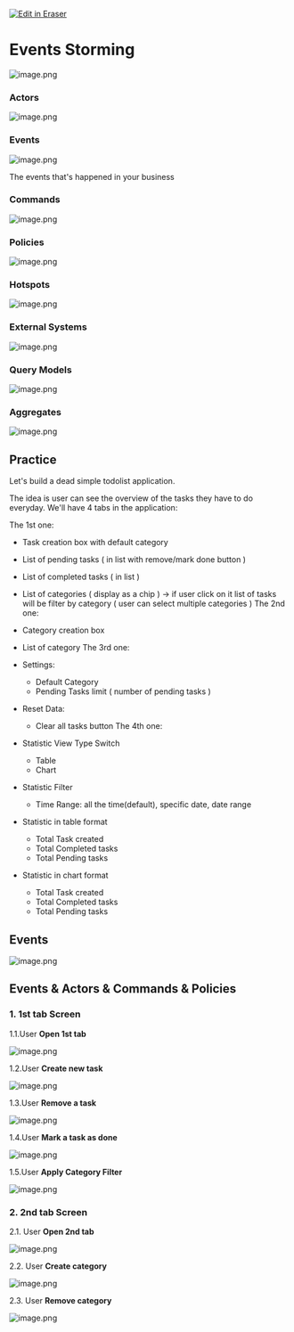<p><a target="_blank" href="https://app.eraser.io/workspace/VHoEELSGFVNGy5pgxreO" id="edit-in-eraser-github-link"><img alt="Edit in Eraser" src="https://firebasestorage.googleapis.com/v0/b/second-petal-295822.appspot.com/o/images%2Fgithub%2FOpen%20in%20Eraser.svg?alt=media&amp;token=968381c8-a7e7-472a-8ed6-4a6626da5501"></a></p>

# Events Storming
![image.png](/.eraser/VHoEELSGFVNGy5pgxreO___xqWYKd9ntEePv6FaUQV5R3VPmYW2___I49E8Fz5-dAMKC3YhRCCS.png "image.png")



### Actors


![image.png](/.eraser/VHoEELSGFVNGy5pgxreO___xqWYKd9ntEePv6FaUQV5R3VPmYW2___CHDSmemP_okSiwrIMxF1x.png "image.png")

### Events
![image.png](/.eraser/VHoEELSGFVNGy5pgxreO___xqWYKd9ntEePv6FaUQV5R3VPmYW2___mdCXVWcodldRmCaRBo1wf.png "image.png")

The events that's happened in your business



### Commands
![image.png](/.eraser/VHoEELSGFVNGy5pgxreO___xqWYKd9ntEePv6FaUQV5R3VPmYW2___cramkFrTVpPjKYb3WFm87.png "image.png")

### Policies
![image.png](/.eraser/VHoEELSGFVNGy5pgxreO___xqWYKd9ntEePv6FaUQV5R3VPmYW2___yipn45Zt99VBxOwOsIO8C.png "image.png")

### Hotspots
![image.png](/.eraser/VHoEELSGFVNGy5pgxreO___xqWYKd9ntEePv6FaUQV5R3VPmYW2___0CDRYPkRKFYogAaU5Cqrt.png "image.png")

### External Systems
![image.png](/.eraser/VHoEELSGFVNGy5pgxreO___xqWYKd9ntEePv6FaUQV5R3VPmYW2___9_NwL2gL0UvufsnMzJioY.png "image.png")

### Query Models
![image.png](/.eraser/VHoEELSGFVNGy5pgxreO___xqWYKd9ntEePv6FaUQV5R3VPmYW2___Lr9KU31axce3KhXicZOZR.png "image.png")

### Aggregates
![image.png](/.eraser/VHoEELSGFVNGy5pgxreO___xqWYKd9ntEePv6FaUQV5R3VPmYW2___LBazAjNkUaAOKnNmoCv_0.png "image.png")

## Practice
Let's build a dead simple todolist application.

The idea is user can see the overview of the tasks they have to do everyday. We'll have 4 tabs in the application:

The 1st one:

- Task creation box with default category
- List of pending tasks ( in list with remove/mark done button )
- List of completed tasks ( in list )
- List of categories ( display as a chip ) -> if user click on it list of tasks will be filter by category ( user can select multiple categories )
The 2nd one:

- Category creation box
- List of category
The 3rd one:

- Settings:
    - Default Category
    - Pending Tasks limit ( number of pending tasks )
- Reset Data:
    - Clear all tasks button
The 4th one:

- Statistic View Type Switch
    - Table
    - Chart
- Statistic Filter
    - Time Range: all the time(default), specific date, date range
- Statistic in table format
    - Total Task created
    - Total Completed tasks
    - Total Pending tasks
- Statistic in chart format
    - Total Task created
    - Total Completed tasks
    - Total Pending tasks


## Events






![image.png](/.eraser/VHoEELSGFVNGy5pgxreO___xqWYKd9ntEePv6FaUQV5R3VPmYW2___UBf0cnq1wfChIBFEL1Zsw.png "image.png")



## Events & Actors & Commands & Policies
### 1. 1st tab Screen
1.1.User **Open 1st tab**

![image.png](/.eraser/VHoEELSGFVNGy5pgxreO___xqWYKd9ntEePv6FaUQV5R3VPmYW2___l_LCjkcyGwz-RAO9BxUJR.png "image.png")

1.2.User **Create new task**



![image.png](/.eraser/VHoEELSGFVNGy5pgxreO___xqWYKd9ntEePv6FaUQV5R3VPmYW2___GhJylb7WAkGTZ9itxYlNe.png "image.png")

1.3.User **Remove a  task**

![image.png](/.eraser/VHoEELSGFVNGy5pgxreO___xqWYKd9ntEePv6FaUQV5R3VPmYW2____7CEAbaf5mL6kMOBNZr90.png "image.png")

1.4.User **Mark a task as done**



![image.png](/.eraser/VHoEELSGFVNGy5pgxreO___xqWYKd9ntEePv6FaUQV5R3VPmYW2___S-15drSeS9ZnqVvEz1rCO.png "image.png")

1.5.User **Apply Category Filter**

![image.png](/.eraser/VHoEELSGFVNGy5pgxreO___xqWYKd9ntEePv6FaUQV5R3VPmYW2___koXQGgGn12iNUmIVeSqgt.png "image.png")

### 2. 2nd tab Screen
2.1. User **Open 2nd tab**

![image.png](/.eraser/VHoEELSGFVNGy5pgxreO___xqWYKd9ntEePv6FaUQV5R3VPmYW2___SMVCeF9xgWZEnRj3Yo5Sz.png "image.png")

2.2. User **Create category**



![image.png](/.eraser/VHoEELSGFVNGy5pgxreO___xqWYKd9ntEePv6FaUQV5R3VPmYW2___a7lowxAnfNRxZOahq1pI0.png "image.png")



2.3. User **Remove category**



![image.png](/.eraser/VHoEELSGFVNGy5pgxreO___xqWYKd9ntEePv6FaUQV5R3VPmYW2___bE7Niz5UJdm1pka2wKoyh.png "image.png")





<!--- Eraser file: https://app.eraser.io/workspace/VHoEELSGFVNGy5pgxreO --->